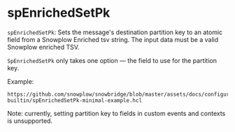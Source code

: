 # spEnrichedSetPk

`spEnrichedSetPk`: Sets the message's destination partition key to an atomic field from a Snowplow Enriched tsv string.  The input data must be a valid Snowplow enriched TSV.

`SpEnrichedSetPk` only takes one option — the field to use for the partition key.

Example:

```hcl reference
https://github.com/snowplow/snowbridge/blob/master/assets/docs/configuration/transformations/snowplow-builtin/spEnrichedSetPk-minimal-example.hcl
```

Note: currently, setting partition key to fields in custom events and contexts is unsupported.